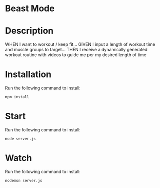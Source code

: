 # Beast Mode
  
# Description

WHEN I want to workout / keep fit...
GIVEN I input a length of workout time and muscle groups to target...
THEN I receive a dynamically generated workout routine with videos to guide me per my desired length of time

# Installation
Run the following command to install:
```   
npm install
```   

# Start
Run the following command to install:
```   
node server.js
```   

# Watch
Run the following command to install:
```   
nodemon server.js
```   